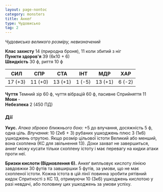 ```yaml
---
layout: page-nontoc
category: monsters
title: Анкеґ
type: Чудовисько
tag: 2
---
```


_Чудовисько великого розміру, невизначений_  

**Клас захисту** 14 (природна броня), 11 коли збитий з ніг    
**Пункти здоров'я** 39 (6к10 + 6)    
**Швидкість** 30 ф, риття 10 ф  

| СИЛ     | СПР     | СТА     | ІНТ    | МДР     | ХАР    |
| ------- | ------- | ------- | ------ | ------- | ------ |
| 17 (+3) | 11 (+0) | 13 (+1) | 1 (-5) | 13 (+1) | 6 (-2) |

**Чуття** Темний зір 60 ф, чуття вібрацій 60 ф, пасивне Сприйняття 11    
**Мови** -    
**Небезпека** 2 (450 ПД)  

### Дії
**Укус.** _Атака зброєю ближнього бою:_ +5 до влучання, досяжність 5 ф, одна ціль. _Влучання:_ 10 (2к6 + 3) рубаних ушкоджень плюс 3 (1к6) ушкоджень отрутою. Якщо розмір цільової істоти Великий або менший, вона схоплена (КС для звільнення 13). Доки захват не завершиться, анкеґ можу кусати тільки схоплену істоту і має перевагу на кидки атаки проти неї.    

**Бризки кислоти (Відновлення 6).** Анкеґ випльовує кислоту лінією завдовжки 30 футів та завширшки 5 футів, за умови, що не має схопленої істоти. Кожна істота в цій лінії повинна зробити рятівний кидок Спритності з КС 13, отримуючи 10 (3к6) ушкоджень кислотою у разі невдачі, або половину цих ушкоджень за умови успіху. 
